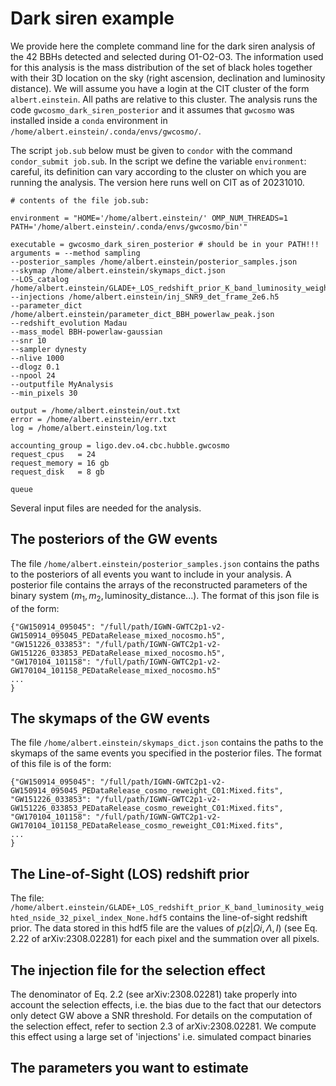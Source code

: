 
# Dark siren example

We provide here the complete command line for the dark siren analysis of the 42 BBHs detected and selected during O1-O2-O3. The information used for this analysis is the mass distribution of the set of black holes together with their 3D location on the sky (right ascension, declination and luminosity distance).
We will assume you have a login at the CIT cluster of the form `albert.einstein`. All paths are relative to this cluster. The analysis runs the code `gwcosmo_dark_siren_posterior` and it assumes that `gwcosmo` was installed inside a `conda` environment in `/home/albert.einstein/.conda/envs/gwcosmo/`.

The script `job.sub` below must be given to `condor` with the command `condor_submit job.sub`. In the script we define the variable `environment`: careful, its definition can vary according to the cluster on which you are running the analysis. The version here runs well on CIT as of 20231010.

```
# contents of the file job.sub:

environment = "HOME='/home/albert.einstein/' OMP_NUM_THREADS=1 PATH='/home/albert.einstein/.conda/envs/gwcosmo/bin'"

executable = gwcosmo_dark_siren_posterior # should be in your PATH!!!
arguments = --method sampling
--posterior_samples /home/albert.einstein/posterior_samples.json
--skymap /home/albert.einstein/skymaps_dict.json
--LOS_catalog /home/albert.einstein/GLADE+_LOS_redshift_prior_K_band_luminosity_weighted_nside_32_pixel_index_None.hdf5
--injections /home/albert.einstein/inj_SNR9_det_frame_2e6.h5
--parameter_dict /home/albert.einstein/parameter_dict_BBH_powerlaw_peak.json
--redshift_evolution Madau
--mass_model BBH-powerlaw-gaussian
--snr 10
--sampler dynesty
--nlive 1000
--dlogz 0.1
--npool 24
--outputfile MyAnalysis
--min_pixels 30 

output = /home/albert.einstein/out.txt
error = /home/albert.einstein/err.txt
log = /home/albert.einstein/log.txt

accounting_group = ligo.dev.o4.cbc.hubble.gwcosmo
request_cpus   = 24
request_memory = 16 gb
request_disk   = 8 gb

queue
```

Several input files are needed for the analysis.

## The posteriors of the GW events


The file `/home/albert.einstein/posterior_samples.json` contains the paths to the posteriors of all events you want to include in your analysis. A posterior file contains the arrays of the reconstructed parameters of the binary system ($m_1, m_2, \text{luminosity_distance}...$). The format of this json file is of the form:

```
{"GW150914_095045": "/full/path/IGWN-GWTC2p1-v2-GW150914_095045_PEDataRelease_mixed_nocosmo.h5",
"GW151226_033853": "/full/path/IGWN-GWTC2p1-v2-GW151226_033853_PEDataRelease_mixed_nocosmo.h5",
"GW170104_101158": "/full/path/IGWN-GWTC2p1-v2-GW170104_101158_PEDataRelease_mixed_nocosmo.h5"
...
}
```

## The skymaps of the GW events

The file `/home/albert.einstein/skymaps_dict.json` contains the paths to the skymaps of the same events you specified in the posterior files. The format of this file is of the form:

```
{"GW150914_095045": "/full/path/IGWN-GWTC2p1-v2-GW150914_095045_PEDataRelease_cosmo_reweight_C01:Mixed.fits",
"GW151226_033853": "/full/path/IGWN-GWTC2p1-v2-GW151226_033853_PEDataRelease_cosmo_reweight_C01:Mixed.fits",
"GW170104_101158": "/full/path/IGWN-GWTC2p1-v2-GW170104_101158_PEDataRelease_cosmo_reweight_C01:Mixed.fits",
...
}
```

## The Line-of-Sight (LOS) redshift prior

The file: `/home/albert.einstein/GLADE+_LOS_redshift_prior_K_band_luminosity_weighted_nside_32_pixel_index_None.hdf5` contains the line-of-sight redshift prior. The data stored in this hdf5 file are the values of $p(z|Ωi, \Lambda, I)$ (see Eq. 2.22 of arXiv:2308.02281) for each pixel and the summation over all pixels.


## The injection file for the selection effect

The denominator of Eq. 2.2 (see arXiv:2308.02281) take properly into account the selection effects, i.e. the bias due to the fact that our detectors only detect GW above a SNR threshold. For details on the computation of the selection effect, refer to section 2.3 of arXiv:2308.02281. We compute this effect using a large set of 'injections' i.e. simulated compact binaries

## The parameters you want to estimate